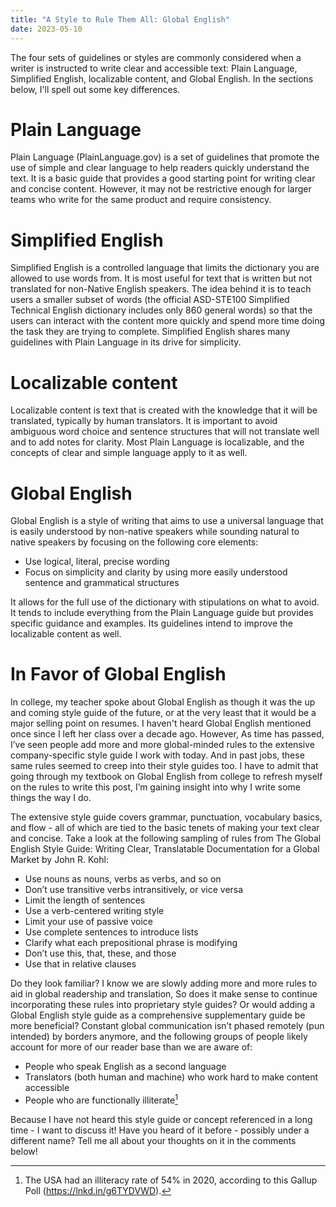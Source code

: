 ```yaml
---
title: "A Style to Rule Them All: Global English"
date: 2023-05-10
---
```


The four sets of guidelines or styles are commonly considered when a writer is instructed to write clear and accessible text: Plain Language, Simplified English, localizable content, and Global English. In the sections below, I'll spell out some key differences.

# Plain Language
Plain Language (PlainLanguage.gov) is a set of guidelines that promote the use of simple and clear language to help readers quickly understand the text. It is a basic guide that provides a good starting point for writing clear and concise content. However, it may not be restrictive enough for larger teams who write for the same product and require consistency.

# Simplified English
Simplified English is a controlled language that limits the dictionary you are allowed to use words from. It is most useful for text that is written but not translated for non-Native English speakers. The idea behind it is to teach users a smaller subset of words (the official ASD-STE100 Simplified Technical English dictionary includes only 860 general words) so that the users can interact with the content more quickly and spend more time doing the task they are trying to complete. Simplified English shares many guidelines with Plain Language in its drive for simplicity.

# Localizable content
Localizable content is text that is created with the knowledge that it will be translated, typically by human translators. It is important to avoid ambiguous word choice and sentence structures that will not translate well and to add notes for clarity. Most Plain Language is localizable, and the concepts of clear and simple language apply to it as well.

# Global English
Global English is a style of writing that aims to use a universal language that is easily understood by non-native speakers while sounding natural to native speakers by focusing on the following core elements:
* Use logical, literal, precise wording 
* Focus on simplicity and clarity by using more easily understood sentence and grammatical structures

It allows for the full use of the dictionary with stipulations on what to avoid. It tends to include everything from the Plain Language guide but provides specific guidance and examples. Its guidelines intend to improve the localizable content as well.  

# In Favor of Global English
In college, my teacher spoke about Global English as though it was the up and coming style guide of the future, or at the very least that it would be a major selling point on resumes. I haven't heard Global English mentioned once since I left her class over a decade ago. However, As time has passed, I’ve seen people add more and more global-minded rules to the extensive company-specific style guide I work with today. And in past jobs, these same rules seemed to creep into their style guides too. I have to admit that going through my textbook on Global English from college to refresh myself on the rules to write this post, I’m gaining insight into why I write some things the way I do.

The extensive style guide covers grammar, punctuation, vocabulary basics, and flow - all of which are tied to the basic tenets of making your text clear and concise. Take a look at the following sampling of rules from The Global English Style Guide: Writing Clear, Translatable Documentation for a Global Market by John R. Kohl:
* Use nouns as nouns, verbs as verbs, and so on
* Don’t use transitive verbs intransitively, or vice versa
* Limit the length of sentences
* Use a verb-centered writing style
* Limit your use of passive voice 
* Use complete sentences to introduce lists
* Clarify what each prepositional phrase is modifying
* Don’t use this, that, these, and those 
* Use that in relative clauses

Do they look familiar? I know we are slowly adding more and more rules to aid in global readership and translation, So does it make sense to continue incorporating these rules into proprietary style guides? Or would adding a Global English style guide as a comprehensive supplementary guide be more beneficial? Constant global communication isn’t phased remotely (pun intended) by borders anymore, and the following groups of people likely account for more of our reader base than we are aware of:
* People who speak English as a second language
* Translators (both human and machine) who work hard to make content accessible
* People who are functionally illiterate[^1]

Because I have not heard this style guide or concept referenced in a long time - I want to discuss it! Have you heard of it before - possibly under a different name? Tell me all about your thoughts on it in the comments below!

[^1]: The USA had an illiteracy rate of 54% in 2020, according to this Gallup Poll (https://lnkd.in/g6TYDVWD).
